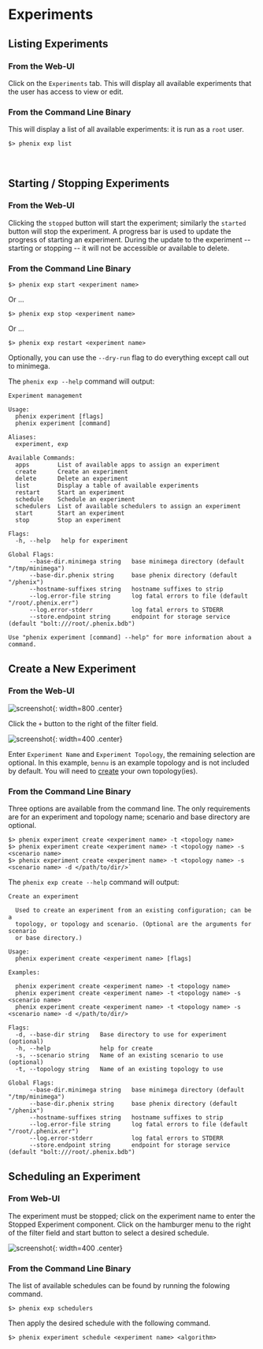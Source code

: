 # Experiments

## Listing Experiments

### From the Web-UI

Click on the `Experiments` tab. This will display all available experiments that
the user has access to view or edit.

### From the Command Line Binary

This will display a list of all available experiments: it is run as a `root`
user.

```
$> phenix exp list
```
<br>

## Starting / Stopping Experiments

### From the Web-UI

Clicking the `stopped` button will start the experiment; similarly the `started`
button will stop the experiment. A progress bar is used to update the progress
of starting an experiment. During the update to the experiment -- starting or
stopping -- it will not be accessible or available to delete. 

### From the Command Line Binary

```
$> phenix exp start <experiment name>
```
Or ...
```
$> phenix exp stop <experiment name>
```
Or ...
```
$> phenix exp restart <experiment name>
```

Optionally, you can use the `--dry-run` flag to do everything except call out to
minimega.

The `phenix exp --help` command will output:

```
Experiment management

Usage:
  phenix experiment [flags]
  phenix experiment [command]

Aliases:
  experiment, exp

Available Commands:
  apps        List of available apps to assign an experiment
  create      Create an experiment
  delete      Delete an experiment
  list        Display a table of available experiments
  restart     Start an experiment
  schedule    Schedule an experiment
  schedulers  List of available schedulers to assign an experiment
  start       Start an experiment
  stop        Stop an experiment

Flags:
  -h, --help   help for experiment

Global Flags:
      --base-dir.minimega string   base minimega directory (default "/tmp/minimega")
      --base-dir.phenix string     base phenix directory (default "/phenix")
      --hostname-suffixes string   hostname suffixes to strip
      --log.error-file string      log fatal errors to file (default "/root/.phenix.err")
      --log.error-stderr           log fatal errors to STDERR
      --store.endpoint string      endpoint for storage service (default "bolt:///root/.phenix.bdb")

Use "phenix experiment [command] --help" for more information about a command.
```

## Create a New Experiment

### From the Web-UI

![screenshot](images/create_exp.png){: width=800 .center}

Click the `+` button to the right of the filter field. 

![screenshot](images/create_exp_dia.png){: width=400 .center}

Enter `Experiment Name` and `Experiment Topology`, the remaining selection are
optional. In this example, `bennu` is an example topology and is not included
by default. You will need to [create](configuration.md) your own topology(ies).

### From the Command Line Binary

Three options are available from the command line. The only requirements are for
an experiment and topology name; scenario and base directory are optional.

```
$> phenix experiment create <experiment name> -t <topology name>
$> phenix experiment create <experiment name> -t <topology name> -s <scenario name>
$> phenix experiment create <experiment name> -t <topology name> -s <scenario name> -d </path/to/dir/>`
```

The `phenix exp create --help` command will output:

```
Create an experiment

  Used to create an experiment from an existing configuration; can be a 
  topology, or topology and scenario. (Optional are the arguments for scenario 
  or base directory.)

Usage:
  phenix experiment create <experiment name> [flags]

Examples:

  phenix experiment create <experiment name> -t <topology name>
  phenix experiment create <experiment name> -t <topology name> -s <scenario name>
  phenix experiment create <experiment name> -t <topology name> -s <scenario name> -d </path/to/dir/>

Flags:
  -d, --base-dir string   Base directory to use for experiment (optional)
  -h, --help              help for create
  -s, --scenario string   Name of an existing scenario to use (optional)
  -t, --topology string   Name of an existing topology to use

Global Flags:
      --base-dir.minimega string   base minimega directory (default "/tmp/minimega")
      --base-dir.phenix string     base phenix directory (default "/phenix")
      --hostname-suffixes string   hostname suffixes to strip
      --log.error-file string      log fatal errors to file (default "/root/.phenix.err")
      --log.error-stderr           log fatal errors to STDERR
      --store.endpoint string      endpoint for storage service (default "bolt:///root/.phenix.bdb")
```

## Scheduling an Experiment

### From Web-UI

The experiment must be stopped; click on the experiment name to enter the
Stopped Experiment component. Click on the hamburger menu to the right of the
filter field and start button to select a desired schedule.

![screenshot](images/schedule.png){: width=400 .center}

### From the Command Line Binary

The list of available schedules can be found by running the folowing command.

```
$> phenix exp schedulers
```

Then apply the desired schedule with the following command.

```
$> phenix experiment schedule <experiment name> <algorithm>
```
